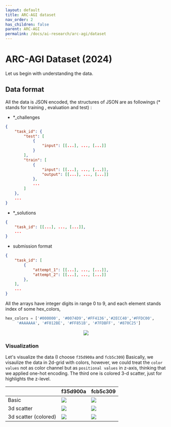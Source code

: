```yaml
---
layout: default
title: ARC-AGI dataset
nav_order: 2
has_children: false
parent: ARC-AGI
permalink: /docs/ai-research/arc-agi/dataset
---
```


# ARC-AGI Dataset (2024)

Let us begin with understanding the data.

## Data format

All the data is JSON encoded, the structures of JSON are as followings (* stands for training , evaluation and test) :

- *_challenges
```json
{
    "task_id": {
        "test": [
            {
                "input": [[...], ..., [...]]
            }
        ],
        "train": [
            {
                "input": [[...], ..., [...]],
                "output": [[...], ..., [...]]
            },
            ...
        ]
    }, 
    ...
}
```

- *_solutions
```json
{
    "task_id": [[...], ..., [...]],
    ...
}
```

- submission format
```json
{
    "task_id": [
        {
            "attempt_1": [[...], ..., [...]],
            "attempt_2": [[...], ..., [...]]
        },
    ],
    ...
}
```

All the arrays have integer digits in range 0 to 9, and each element stands index of some hex_colors,

```python
hex_colors = ['#000000', '#0074D9','#FF4136','#2ECC40','#FFDC00',
     '#AAAAAA', '#F012BE', '#FF851B', '#7FDBFF', '#870C25']
```

<p align="center">
  <img src="https://sangdo-han.github.io/docs/ai-research/arc-agi/images/hex_colors.png">
</p>

### Visualization

Let's visualize the data (I choose `f35d900a` and `fcb5c309`)
Basically, we visaulize the data in 2d-grid with colors, however, we could treat the `color values` not as color channel but as `positional values` in z-axis, thinking that we applied one-hot encoding. The third one is colored 3-d scatter, just for highlights the z-level.

 &nbsp; | f35d900a | fcb5c309
|----|----|----|
Basic | <img src="https://sangdo-han.github.io/docs/ai-research/arc-agi/images/f35d900a.png">| <img src="https://sangdo-han.github.io/docs/ai-research/arc-agi/images/fcb5c309.png">
3d scatter| <img src="https://sangdo-han.github.io/docs/ai-research/arc-agi/images/f35d900a_pointcloud.png"> | <img src="https://sangdo-han.github.io/docs/ai-research/arc-agi/images/fcb5c309_pointcloud.png">
3d scatter (colored)| <img src="https://sangdo-han.github.io/docs/ai-research/arc-agi/images/f35d900a_pointcloud_colored.png"> | <img src="https://sangdo-han.github.io/docs/ai-research/arc-agi/images/fcb5c309_pointcloud_colored.png">

